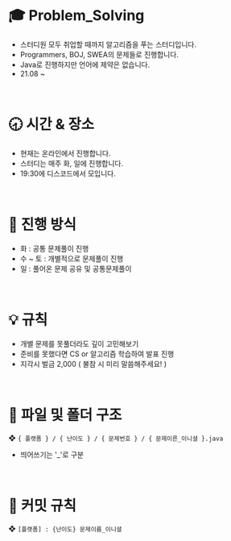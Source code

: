 # &#127891;	 Problem_Solving
- 스터디원 모두 취업할 때까지 알고리즘을 푸는 스터디입니다.
- Programmers, BOJ, SWEA의 문제들로 진행합니다.
- Java로 진행하지만 언어에 제약은 없습니다.
- 21.08 ~

<br/>

# &#128355; 시간 & 장소
- 현재는 온라인에서 진행합니다.
- 스터디는 매주 화, 일에 진행합니다.
- 19:30에 디스코드에서 모입니다.
<br/>


# &#128204; 진행 방식
- 화 : 공통 문제풀이 진행
- 수 ~ 토 : 개별적으로 문제풀이 진행
- 일 : 풀어온 문제 공유 및 공통문제풀이
<br/>


# &#128161; 규칙
- 개별 문제를 못풀더라도 깊이 고민해보기
- 준비를 못했다면 CS or 알고리즘 학습하여 발표 진행
- 지각시 벌금 2,000 ( 불참 시 미리 말씀해주세요! )
<br/>


# &#128194; 파일 및 폴더 구조
&#10070; `{ 플랫폼 } / { 난이도 } / { 문제번호 } / { 문제이른_이니셜 }.java`

- 띄어쓰기는 '_'로 구분

<br/>

# &#128214; 커밋 규칙
&#10070; `[플랫폼] : {난이도} 문제이름_이니셜`

